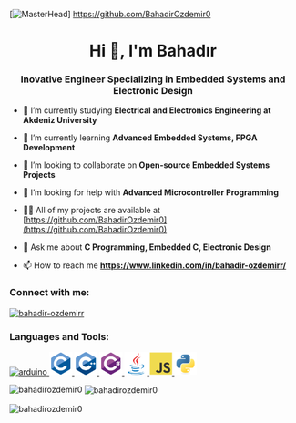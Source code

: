 [![MasterHead]([url=https://hizliresim.com/kupdwav][img]https://i.hizliresim.com/kupdwav.png[/img][/url])]
https://github.com/BahadirOzdemir0<h1 align="center">Hi 👋, I'm Bahadır</h1>
<h3 align="center">Inovative Engineer Specializing in Embedded Systems and Electronic Design</h3>

- 🔭 I’m currently studying **Electrical and Electronics Engineering at Akdeniz University**

- 🌱 I’m currently learning **Advanced Embedded Systems, FPGA Development**

- 👯 I’m looking to collaborate on **Open-source Embedded Systems Projects**

- 🤝 I’m looking for help with **Advanced Microcontroller Programming**

- 👨‍💻 All of my projects are available at [https://github.com/BahadirOzdemir0](https://github.com/BahadirOzdemir0)

- 💬 Ask me about **C Programming, Embedded C, Electronic Design**

- 📫 How to reach me **https://www.linkedin.com/in/bahadir-ozdemirr/**

<h3 align="left">Connect with me:</h3>
<p align="left">
<a href="https://linkedin.com/in/bahadir-ozdemirr" target="blank"><img align="center" src="https://raw.githubusercontent.com/rahuldkjain/github-profile-readme-generator/master/src/images/icons/Social/linked-in-alt.svg" alt="bahadir-ozdemirr" height="30" width="40" /></a>
</p>
<h3 align="left">Languages and Tools:</h3>
<p align="left"> <a href="https://www.arduino.cc/" target="_blank" rel="noreferrer"> <img src="https://cdn.worldvectorlogo.com/logos/arduino-1.svg" alt="arduino" width="40" height="40"/> </a> <a href="https://www.cprogramming.com/" target="_blank" rel="noreferrer"> <img src="https://raw.githubusercontent.com/devicons/devicon/master/icons/c/c-original.svg" alt="c" width="40" height="40"/> </a> <a href="https://www.w3schools.com/cpp/" target="_blank" rel="noreferrer"> <img src="https://raw.githubusercontent.com/devicons/devicon/master/icons/cplusplus/cplusplus-original.svg" alt="cplusplus" width="40" height="40"/> </a> <a href="https://www.w3schools.com/cs/" target="_blank" rel="noreferrer"> <img src="https://raw.githubusercontent.com/devicons/devicon/master/icons/csharp/csharp-original.svg" alt="csharp" width="40" height="40"/> </a> <a href="https://www.java.com" target="_blank" rel="noreferrer"> <img src="https://raw.githubusercontent.com/devicons/devicon/master/icons/java/java-original.svg" alt="java" width="40" height="40"/> </a> <a href="https://developer.mozilla.org/en-US/docs/Web/JavaScript" target="_blank" rel="noreferrer"> <img src="https://raw.githubusercontent.com/devicons/devicon/master/icons/javascript/javascript-original.svg" alt="javascript" width="40" height="40"/> </a> <a href="https://www.python.org" target="_blank" rel="noreferrer"> <img src="https://raw.githubusercontent.com/devicons/devicon/master/icons/python/python-original.svg" alt="python" width="40" height="40"/> </a> </p>

<p><img align="left" src="https://github-readme-stats.vercel.app/api/top-langs?username=bahadirozdemir0&show_icons=true&locale=en&layout=compact" alt="bahadirozdemir0" /></p>

<p>&nbsp;<img align="center" src="https://github-readme-stats.vercel.app/api?username=bahadirozdemir0&show_icons=true&locale=en" alt="bahadirozdemir0" /></p>

<p><img align="center" src="https://github-readme-streak-stats.herokuapp.com/?user=bahadirozdemir0&" alt="bahadirozdemir0" /></p>
